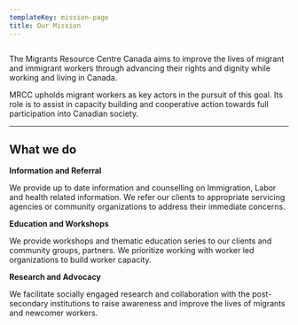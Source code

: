 ```yaml
---
templateKey: mission-page
title: Our Mission
---
```

![]()

The Migrants Resource Centre Canada aims to improve the lives of migrant and immigrant workers through advancing their rights and dignity while working and living in Canada.

MRCC upholds migrant workers as key actors in the pursuit of this goal. Its role is to assist in capacity building and cooperative action towards full participation into Canadian society.

- - -

## **What we do** 

**Information and Referral** 

We provide up to date information and counselling on Immigration, Labor and health related information. We refer our clients to appropriate servicing agencies or community organizations to address their immediate concerns. 

**Education and Workshops**

We provide workshops and thematic education series to our clients and community groups, partners. We prioritize working with worker led organizations to build worker capacity. 

**Research and Advocacy** 

We facilitate socially engaged research and collaboration with the post-secondary institutions to raise awareness and improve the lives of migrants and newcomer workers.
